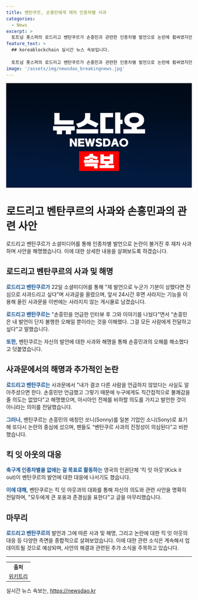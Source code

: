 ```yaml
---
title: 벤탄쿠르, 손흥민에게 재차 인종차별 사과
categories:
  - News
excerpt: >
  토트넘 홋스퍼의 로드리고 벤탄쿠르가 손흥민과 관련한 인종차별 발언으로 논란에 휩싸였지만, 소셜미디어를 통해 재차 사과했다. 벤탄쿠르는 손흥민과의 대화를 통해 오해를 풀었다고 밝히며, 발언이 아시아인 전체를 비하한 의도는 없었다고 전했다. 그러나 일본 기업 소니와 손흥민 애칭인 쏘니를 혼동하는 등 여전히 논란의 중심에 남았다. 이에 인권단체와 팬들의 비판을 받고 있으며, 축구계의 인종차별 없애는 노력에 대해 더 큰 관심을 쏟는 상황이다.
feature_text: >
  ## koreablockchain 실시간 뉴스 속보입니다.

  토트넘 홋스퍼의 로드리고 벤탄쿠르가 손흥민과 관련한 인종차별 발언으로 논란에 휩싸였지만, 소셜미디어를 통해 재차 사과했다. 벤탄쿠르는 손흥민과의 대화를 통해 오해를 풀었다고 밝히며, 발언이 아시아인 전체를 비하한 의도는 없었다고 전했다. 그러나 일본 기업 소니와 손흥민 애칭인 쏘니를 혼동하는 등 여전히 논란의 중심에 남았다. 이에 인권단체와 팬들의 비판을 받고 있으며, 축구계의 인종차별 없애는 노력에 대해 더 큰 관심을 쏟는 상황이다.
image: '/assets/img/newsdao_breakingnews.jpg'
---
```


<p><img src="/assets/img/newsdao_breakingnews.jpg" alt="koreablockchain 속보" /></p>

<h1>로드리고 벤탄쿠르의 사과와 손흥민과의 관련 사안</h1>

<p data-ke-size="size16">로드리고 벤탄쿠르가 소셜미디어를 통해 인종차별 발언으로 논란이 불거진 후 재차 사과하며 사안을 해명했습니다. 이에 대한 상세한 내용을 살펴보도록 하겠습니다.</p>

<h2 data-ke-size="size26">로드리고 벤탄쿠르의 사과 및 해명</h2>

<p><b><span style="color: #1a5490;">로드리고 벤탄쿠르가</span></b> 22일 소셜미디어를 통해 "제 발언으로 누군가 기분이 상했다면 진심으로 사과드리고 싶다"며 사과글을 올렸으며, 앞서 24시간 후면 사라지는 기능을 이용해 올린 사과문을 이번에는 사라지지 않는 게시물로 남겼습니다.</p>

<p><b><span style="color: #1a5490;">로드리고 벤탄쿠르는</span></b> "손흥민을 언급한 인터뷰 후 그와 이야기를 나눴다"면서 “손흥민은 내 발언이 단지 불행한 오해일 뿐이라는 것을 이해했다. 그걸 모든 사람에게 전달하고 싶다”고 말했습니다.</p>

<p><b><span style="color: #1a5490;">또한,</span></b> 벤탄쿠르는 자신의 발언에 대한 사과와 해명을 통해 손흥민과의 오해를 해소했다고 덧붙였습니다.</p>

<h2 data-ke-size="size26">사과문에서의 해명과 추가적인 논란</h2>

<p><b><span style="color: #1a5490;">로드리고 벤탄쿠르는</span></b> 사과문에서 "내가 결코 다른 사람을 언급하지 않았다는 사실도 알아주셨으면 한다. 손흥민만 언급했고 그렇기 때문에 누구에게도 직간접적으로 불쾌감을 줄 의도는 없었다"고 해명했으며, 아시아인 전체를 비하할 의도를 가지고 발언한 것이 아니라는 의미를 전달했습니다.</p>

<p><b><span style="color: #1a5490;">그러나,</span></b> 벤탄쿠르는 손흥민의 애칭인 쏘니(Sonny)를 일본 기업인 소니(Sony)로 표기해 또다시 논란의 중심에 섰으며, 팬들도 “벤탄쿠르 사과의 진정성이 의심된다”고 비판했습니다.</p>

<h2 data-ke-size="size26">킥 잇 아웃의 대응</h2>

<p><b><span style="color: #1a5490;">축구계 인종차별을 없애는 걸 목표로 활동하는</span></b> 영국의 인권단체 ‘킥 잇 아웃’(Kick it out)이 벤탄쿠르의 발언에 대한 대응에 나서기도 했습니다.</p>

<p><b><span style="color: #1a5490;">이에 대해,</span></b> 벤탄쿠르는 킥 잇 아웃과의 대화를 통해 자신의 의도와 관련 사안을 명확히 전달하며, "모두에게 큰 포옹과 존경심을 표한다"고 글을 마무리했습니다.</p>

<h2 data-ke-size="size26">마무리</h2>

<p><b><span style="color: #1a5490;">로드리고 벤탄쿠르의</span></b> 발언과 그에 따른 사과 및 해명, 그리고 논란에 대한 킥 잇 아웃의 대응 등 다양한 측면을 종합적으로 살펴보았습니다. 이에 대한 관련 소식은 계속해서 업데이트될 것으로 예상되며, 사안의 해결과 관련된 추가 소식을 주목하고 있습니다.</p>

<hr>

<table>
  <tr>
    <td style="text-align: center; height: 17px;"><b>출처</b></td>
  </tr>
  <tr>
    <td><a href="https://www.wikitree.co.kr/articles/745625">위키트리</a></td>
  </tr>
</table>
실시간 뉴스 속보는, <a href="https://newsdao.kr" rel="dofollow">https://newsdao.kr</a>


